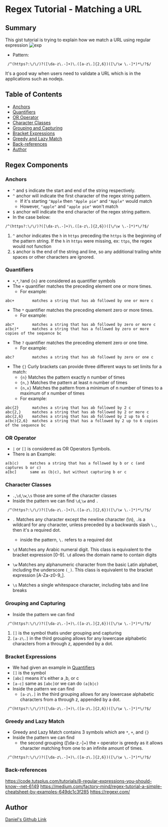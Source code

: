 # Regex Tutorial - Matching a URL
## Summary

This gist tutorial is trying to explain how we match a URL using regular expression
 ![exp](https://cms-assets.tutsplus.com/cdn-cgi/image/width=850/uploads/users/1251/posts/93367/image-upload/url_regex_check.jpg)
- Pattern:
````
 /^(https?:\/\/)?([\da-z\.-]+)\.([a-z\.]{2,6})([\/\w \.-]*)*\/?$/
 ```` 
 It's a good way when users need to validate a URL which is in the applications such as nodejs.

## Table of Contents

- [Anchors](#anchors)
- [Quantifiers](#quantifiers)
- [OR Operator](#or-operator)
- [Character Classes](#character-classes)
- [Grouping and Capturing](#grouping-and-capturing)
- [Bracket Expressions](#bracket-expressions)
- [Greedy and Lazy Match](#greedy-and-lazy-match)
- [Back-references](#back-references)
- [Author](#author)

## Regex Components

### Anchors
- `^` and `$` indicate the start and end of the string respectively.
- `^` anchor will indicate the first character of the regex string pattern.
    - If it's starting `^Apple` then `"Apple pie"` and `"Apple"` would match
    - However, `"apple"` and `"apple pie"` won't match
- `$` anchor will indicate the end character of the regex string pattern.
- In the case below:
```
/^(https?:\/\/)?([\da-z\.-]+)\.([a-z\.]{2,6})([\/\w \.-]*)*\/?$/
```
1. `^` anchor indicates the `h` in `https` preceding the `https` is the beginning of the pattern string. If the `h` in `https` were missing, ex: `ttps`, the regex would not function
2. `$` anchor is the end of the string and line, so any additional trailing white spaces or other characters are ignored.
### Quantifiers
- `+`,`*`,`?`and `{n}` are considered as quantifier symbols
- The `+` quantifier matches the preceding element one or more times.
    - For example:
```
abc+        matches a string that has ab followed by one or more c
```
- The `*` quantifier matches the preceding element zero or more times.
    - For example:
```
abc*        matches a string that has ab followed by zero or more c
a(bc)*      matches a string that has a followed by zero or more copies of the sequence bc
```
- The `?` quantifier matches the preceding element zero or one time.
    - For example:
```
abc?        matches a string that has ab followed by zero or one c
```
- The `{}` Curly brackets can provide three different ways to set limits for a match:
    - `{n}` Matches the pattern exactly n number of times
    - `{n,}` Matches the pattern at least n number of times
    - `{n,x}` Matches the pattern from a minimum of n number of times to a maximum of x number of times
    - For example:
```
abc{2}      matches a string that has ab followed by 2 c
abc{2,}     matches a string that has ab followed by 2 or more c
abc{2,6}    matches a string that has ab followed by 2 up to 6 c
a(bc){2,6}  matches a string that has a followed by 2 up to 6 copies of the sequence bc
```
### OR Operator
- `|` or `[]` is considered as OR Operators Symbols.
- There is an Example:
```
a(b|c)     matches a string that has a followed by b or c (and captures b or c)
a[bc]      same as (b|c), but without capturing b or c
```

### Character Classes
- `.`,`\d`,`\w`,`\s` those are some of the character classes
- Inside the pattern we can find `\d`,`\w` and `.`
````
 /^(https?:\/\/)?([\da-z\.-]+)\.([a-z\.]{2,6})([\/\w \.-]*)*\/?$/
 ```` 
- `.` Matches any character except the newline character (\n), `.`is a wildcard for any character, unless preceded by a backwards slash `\.`, then it's a required dot.
    - inside the pattern, `\.` refers to a required dot
- `\d` Matches any Arabic numeral digit. This class is equivalent to the bracket expression [0-9]. `\d` allows the domain name to contain digits

- `\w` Matches any alphanumeric character from the basic Latin alphabet, including the underscore `(_)`. This class is equivalent to the bracket expression [A-Za-z0-9_].

- `\s` Matches a single whitespace character, including tabs and line breaks


### Grouping and Capturing
- Inside the pattern we can find 
    
````
 /^(https?:\/\/)?([\da-z\.-]+)\.([a-z\.]{2,6})([\/\w \.-]*)*\/?$/
````
1. `[]` is the symbol thatis under grouping and capturing
2. `[a-z\.]` in the third grouping allows for any lowercase alphabetic characters from a through z, appended by a dot. 
### Bracket Expressions
- We had given an example in [Quantifiers](#quantifiers)
- `[]` is the symbol
- `[abc]` means it's either a ,b, or c
- `[a-c]` same as `[abc]`or we can do `(a|b|c)`
- Inside the pattern we can find 
    - `[a-z\.]` in the third grouping allows for any lowercase alphabetic characters from a through z, appended by a dot.
````
 /^(https?:\/\/)?([\da-z\.-]+)\.([a-z\.]{2,6})([\/\w \.-]*)*\/?$/
```` 


### Greedy and Lazy Match
- Greedy and Lazy Match contains 3 symbols which are `*`, `+`, and `{}`
- Inside the pattern we can find 
    - the second grouping ([\da-z\.-]+) the `+` operator is greedy as it allows character matching from one to an infinite amount of times.
````
 /^(https?:\/\/)?([\da-z\.-]+)\.([a-z\.]{2,6})([\/\w \.-]*)*\/?$/
```` 


### Back-references
https://code.tutsplus.com/tutorials/8-regular-expressions-you-should-know--net-6149
https://medium.com/factory-mind/regex-tutorial-a-simple-cheatsheet-by-examples-649dc1c3f285
https://regexr.com/
## Author

[Daniel's Github Link](https://github.com/danielshang11)

